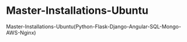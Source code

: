 # Master-Installations-Ubuntu
Master-Installations-Ubuntu(Python-Flask-Django-Angular-SQL-Mongo-AWS-Nginx)
